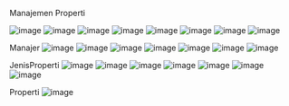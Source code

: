 Manajemen Properti

![image](https://github.com/user-attachments/assets/1e8d1799-bc7c-4b9c-87d9-e118eab7eec0)
![image](https://github.com/user-attachments/assets/563c47dd-c247-4356-ac57-03122ff6d4ce)
![image](https://github.com/user-attachments/assets/e6815109-9428-4458-a4ff-80d09d6059ef)
![image](https://github.com/user-attachments/assets/c2f20eae-55d3-459d-a229-2dd6e8bab016)
![image](https://github.com/user-attachments/assets/52738277-61ed-49e4-9561-65a6dac586a8)
![image](https://github.com/user-attachments/assets/c9094b46-7d41-4016-a54d-7932a844ff29)
![image](https://github.com/user-attachments/assets/90974e64-f8d8-4efc-a741-5cfd4772e3d2)
![image](https://github.com/user-attachments/assets/7a9c9da9-384e-4752-88c6-69df7b0147d9)

Manajer
![image](https://github.com/user-attachments/assets/3378e537-c392-4fed-aca4-eeac326d2170)
![image](https://github.com/user-attachments/assets/bce50499-2a4a-42fc-9598-2ee4adc82b59)
![image](https://github.com/user-attachments/assets/a2b489f6-3d0e-4ecb-bf11-e95b7af67942)
![image](https://github.com/user-attachments/assets/b9df4931-5005-4cfb-8c90-4065504ab8f4)
![image](https://github.com/user-attachments/assets/f9cf7afe-40a1-49d2-be8e-2678acb4b936)
![image](https://github.com/user-attachments/assets/28cd94d4-5c73-497b-a9f1-9b32713880c1)
![image](https://github.com/user-attachments/assets/9ed31075-682a-43a3-a224-d104e2ff4826)

JenisProperti
![image](https://github.com/user-attachments/assets/b795a9f5-b1ad-4117-80ba-6dd58eae65f0)
![image](https://github.com/user-attachments/assets/ced27771-17fa-4106-bd80-69e079c6f97c)
![image](https://github.com/user-attachments/assets/36859782-f4ad-4dcb-a491-f7687163e696)
![image](https://github.com/user-attachments/assets/aa213ad6-51ab-4777-b2c9-f4d97ab25290)
![image](https://github.com/user-attachments/assets/0dd1126b-04e4-42a4-ac5f-148f94681f39)
![image](https://github.com/user-attachments/assets/59707dcb-8fd3-46a7-9568-cc8e16a2d0d9)
![image](https://github.com/user-attachments/assets/247b7add-99c4-42c9-99de-e9db7c3a6805)

Properti
![image](https://github.com/user-attachments/assets/07bd056e-66ac-4eb1-983b-e3ce5635f4b2)



















